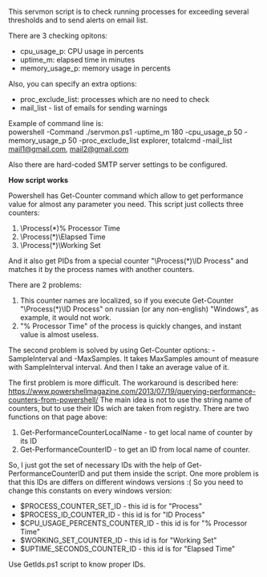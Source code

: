This servmon script is to check running processes for exceeding several thresholds and to send alerts on email list.

There are 3 checking opitons:
- cpu_usage_p: CPU usage in percents
- uptime_m: elapsed time in minutes
- memory_usage_p: memory usage in percents

Also, you can specify an extra options:
- proc_exclude_list: processes which are no need to check 
- mail_list - list of emails for sending warnings

Example of command line is:  
powershell -Command ./servmon.ps1 -uptime_m 180 -cpu_usage_p 50 -memory_usage_p 50 -proc_exclude_list explorer, totalcmd -mail_list mail1@gmail.com, mail2@gmail.com

Also there are hard-coded SMTP server settings to be configured.

**How script works**

Powershell has Get-Counter command which allow to get performance value for almost any parameter you need.
This script just collects three counters:
1) \Process(*)\% Processor Time
2) \Process(*)\Elapsed Time
3) \Process(*)\Working Set

 And it also get PIDs from a special counter "\Process(*)\ID Process" and matches it by the process names with another counters.
 
 There are 2 problems: 
 1) This counter names are localized, so if you execute Get-Counter "\Process(*)\ID Process" on russian (or any non-english) "Windows", as example, it would not work.
 2) "% Processor Time" of the process is quickly changes, and instant value is almost useless.
 
The second problem is solved by using Get-Counter options: -SampleInterval and -MaxSamples. It takes MaxSamples amount of measure with SampleInterval interval. And then I take an average value of it. 

The first problem is more difficult. The workaround is described here: https://www.powershellmagazine.com/2013/07/19/querying-performance-counters-from-powershell/
The main idea is not to use the string name of counters, but to use their IDs wich are taken from registry. 
There are two functions on that page above: 
1) Get-PerformanceCounterLocalName - to get local name of counter by its ID
2) Get-PerformanceCounterID - to get an ID from local name of counter.

So, I just got the set of necessary IDs with the help of Get-PerformanceCounterID and put them inside the script.
One more problem is that this IDs are differs on different windows versions :( 
So you need to change this constants on every windows version:
- $PROCESS_COUNTER_SET_ID - this id is for "Process"
- $PROCESS_ID_COUNTER_ID - this id is for "ID Process"
- $CPU_USAGE_PERCENTS_COUNTER_ID - this id is for "% Processor Time"
- $WORKING_SET_COUNTER_ID - this id is for "Working Set"
- $UPTIME_SECONDS_COUNTER_ID - this id is for "Elapsed Time"

Use GetIds.ps1 script to know proper IDs.
